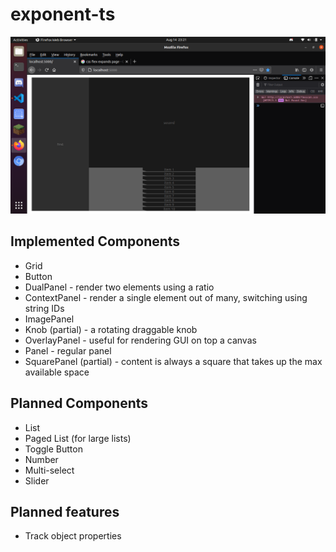 # exponent-ts

![img](./example.png)

## Implemented Components
 - Grid
 - Button
 - DualPanel - render two elements using a ratio
 - ContextPanel - render a single element out of many, switching using string IDs
 - ImagePanel
 - Knob (partial) - a rotating draggable knob
 - OverlayPanel - useful for rendering GUI on top a canvas
 - Panel - regular panel
 - SquarePanel (partial) - content is always a square that takes up the max available space

## Planned Components
 - List
 - Paged List (for large lists)
 - Toggle Button
 - Number
 - Multi-select
 - Slider

## Planned features
 - Track object properties
 
